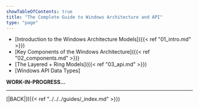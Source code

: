 ```yaml
---
showTableOfContents: true
title: "The Complete Guide to Windows Architecture and API"
type: "page"
---
```


- [Introduction to the Windows Architecture Models]({{< ref "01_intro.md" >}})
- [Key Components of the Windows Architecture]({{< ref "02_components.md" >}})
- [The Layered + Ring Models]({{< ref "03_api.md" >}})
- [Windows API Data Types]

**WORK-IN-PROGRESS...**


---
[|BACK|]({{< ref "../../../guides/_index.md" >}})
